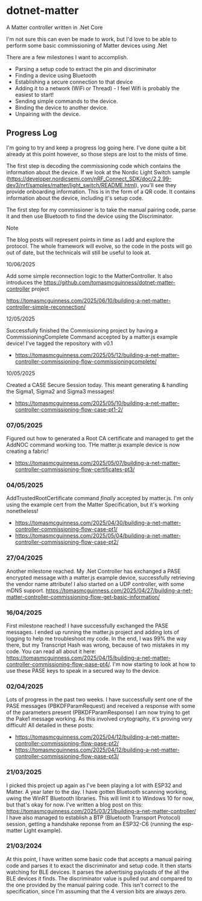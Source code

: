 # dotnet-matter

A Matter controller written in .Net Core

I'm not sure this can even be made to work, but I'd love to be able to perform some basic commissioning of Matter devices using .Net

There are a few milestones I want to accomplish.

- Parsing a setup code to extract the pin and discriminator
- Finding a device using Bluetooth
- Establishing a secure connection to that device
- Adding it to a network (WiFi or Thread) - I feel Wifi is probably the easiest to start!
- Sending simple commands to the device.
- Binding the device to another device.
- Unpairing with the device.
 
## Progress Log

I'm going to try and keep a progress log going here. I've done quite a bit already at this point however, so those steps are lost to the mists of time.

The first step is decoding the commissioning code which contains the information about the device. If we look at the Nordic Light Switch sample (https://developer.nordicsemi.com/nRF_Connect_SDK/doc/2.2.99-dev3/nrf/samples/matter/light_switch/README.html), you'll see they provide onboarding information. This is in the form of a QR code. It contains information about the device, including it's setup code. 

The first step for my commissioner is to take the manual pairing code, parse it and then use Bluetooth to find the device using the Discriminator.

> [!Note]
> The blog posts will represent points in time as I add and explore the protocol. The whole framework will evolve, so the code in the posts will go out of date, but the technicals will still be useful to look at.

10/06/2025

Add some simple reconnection logic to the MatterController. It also introduces the https://github.com/tomasmcguinness/dotnet-matter-controller project

https://tomasmcguinness.com/2025/06/10/building-a-net-matter-controller-simple-reconnection/

12/05/2025

Successfully finished the Commissioning project by having a CommissioningComplete Command accepted by a matter.js example device! I've tagged the repository with v0.1

* https://tomasmcguinness.com/2025/05/12/building-a-net-matter-controller-commissioning-flow-commissioningcomplete/

10/05/2025

Created a CASE Secure Session today. This meant generating & handling the Sigma1, Sigma2 and Sigma3 messages! 

* https://tomasmcguinness.com/2025/05/10/building-a-net-matter-controller-commissioning-flow-case-pt1-2/

### 07/05/2025

Figured out how to generated a Root CA certificate and managed to get the AddNOC command working too. THe matter.js example device is now creating a fabric!

* https://tomasmcguinness.com/2025/05/07/building-a-net-matter-controller-commissioning-flow-certificates-pt3/

### 04/05/2025

AddTrustedRootCertificate command *finally* accepted by matter.js. I'm only using the example cert from the Matter Specification, but it's working nonetheless!

* https://tomasmcguinness.com/2025/04/30/building-a-net-matter-controller-commissioning-flow-case-pt1/
* https://tomasmcguinness.com/2025/05/04/building-a-net-matter-controller-commissioning-flow-case-pt2/

### 27/04/2025

Another milestone reached. My .Net Controller has exchanged a PASE encrypted message with a matter.js example device, successfully retrieving the vendor name attribute! I also started on a UDP controller, with some mDNS support. https://tomasmcguinness.com/2025/04/27/building-a-net-matter-controller-commissioning-flow-get-basic-information/

### 16/04/2025

First milestone reached! I have successfully exchanged the PASE messages. I ended up running the matter.js project and adding lots of logging to help me troubleshoot my code. In the end, I was 99% the way there, but my Transcript Hash was wrong, because of two mistakes in my code. You can read all about it here: https://tomasmcguinness.com/2025/04/15/building-a-net-matter-controller-commissioning-flow-pase-pt4/.
I'm now starting to look at how to use these PASE keys to speak in a secured way to the device. 

### 02/04/2025

Lots of progress in the past two weeks. I have successfully sent one of the PASE messages (PBKDFParamRequest) and received a response with some of the parameters present (PBKDFParamResponse)
I am now trying to get the Pake1 message working. As this involved crytography, it's proving very difficult! All detailed in these posts:

* https://tomasmcguinness.com/2025/04/12/building-a-net-matter-controller-commissioning-flow-pase-pt2/
* https://tomasmcguinness.com/2025/04/12/building-a-net-matter-controller-commissioning-flow-pase-pt3/

### 21/03/2025

I picked this project up again as I've been playing a lot with ESP32 and Matter. A year later to the day.
I have gotten Bluetooth scanning working, uwing the WinRT Bluetooth libraries. This will limit it to Windows 10 for now, but that's okay for now. I've written a blog post on this: https://tomasmcguinness.com/2025/03/21/building-a-net-matter-controller/
I have also managed to establish a BTP (Bluetooth Transport Protocol) session, getting a handshake reponse from an ESP32-C6 (running the esp-matter Light example). 

### 21/03/2024

At this point, I have written some basic code that accepts a manual pairing code and parses it to exact the discriminator and setup code. It then starts watching for BLE devices. It parses the advertising payloads of the all the BLE devices it finds. The discriminator value is pulled out and compared to the one provided by the manual pairing code. This isn't correct to the specification, since I'm assuming that the 4 version bits are always zero.



